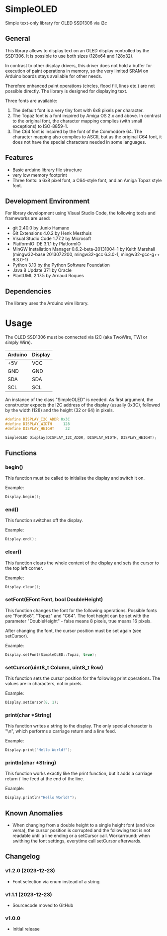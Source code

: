 # SimpleOLED

Simple text-only library for OLED SSD1306 via i2c


## General

This library allows to display text on an OLED display controlled by the SSD1306. It is possible to use both sizes (128x64 and 128x32).

In contrast to other display drivers, this driver does not hold a buffer for execution of paint operations in memory, so the very limited SRAM on Arduino boards stays available for other needs.

Therefore enhanced paint operations (circles, flood fill, lines etc.) are not possible directly. The library is designed for displaying text.

Three fonts are available:

1. The default font is a very tiny font with 6x8 pixels per character.
2. The Topaz font is a font inspired by Amiga OS 2.x and above. In contrast to the original font, the character mapping complies (with small exceptions) to ISO-8859-1.
3. The C64 font is inspired by the font of the Commodore 64. The character mapping also complies to ASCII, but as the original C64 font, it does not have the special characters needed in some languages. 


## Features

* Basic arduino library file structure
* very low memory footprint
* Three fonts: a 6x8 pixel font, a C64-style font, and an Amiga Topaz style font.


## Development Environment

For library development using Visual Studio Code, the following tools and frameworks are used:

* git 2.40.0 by Junio Hamano 
* Git Extensions 4.0.2 by Henk Mesthuis
* Visual Studio Code 1.77.2 by Microsoft
* PlatformIO IDE 3.1.1 by PlatformIO
* MinGW Installation Manager 0.6.2-beta-20131004-1 by Keith Marshall (mingw32-base 2013072200, mingw32-gcc 6.3.0-1, mingw32-gcc-g++ 6.3.0-1)
* Python 3.10 by the Python Software Foundation
* Java 8 Update 371 by Oracle
* PlantUML 2.17.5 by Arnaud Roques

## Dependencies
The library uses the Arduino wire library.

# Usage
The OLED SSD1306 must be connected via I2C (aka TwoWire, TWI or simply Wire).

| Arduino	| Display |
| ------- | ------- |
| +5V     | VCC     |
| GND     | GND     |
| SDA     | SDA     |
| SCL     | SCL     |

An instance of the class "SimpleOLED" is needed. As first argument, the constructor expects the I2C address of the display (usually 0x3C), followed by the width (128) and the height (32 or 64) in pixels.

```C++
#define DISPLAY_I2C_ADDR 0x3C
#define DISPLAY_WIDTH     128
#define DISPLAY_HEIGHT     32

SimpleOLED Display(DISPLAY_I2C_ADDR, DISPLAY_WIDTH, DISPLAY_HEIGHT);
```

## Functions

### begin()
This function must be called to initialise the display and switch it on.

Example:
```C++
Display.begin();
```

### end()
This function switches off the display.

Example:
```C++
Display.end();
```

### clear()
This function clears the whole content of the display and sets the cursor to the top left corner.

Example:
```C++
Display.clear();
```

### setFont(EFont Font, bool DoubleHeight)
This function changes the font for the following operations. Possible fonts are "Font6x8", "Topaz" and "C64". The font height can be set with the parameter "DoubleHeight" - false means 8 pixels, true means 16 pixels.

After changing the font, the cursor position must be set again (see setCursor).

Example:
```C++
Display.setFont(SimpleOLED::Topaz, true);
```

### setCursor(uint8_t Column, uint8_t Row)
This function sets the cursor position for the following print operations. The values are in characters, not in pixels.

Example:
```C++
Display.setCursor(8, 1);
```

### print(char *String)
This function writes a string to the display. The only special character is "\n", which performs a carriage return and a line feed.

Example:
```C++
Display.print("Hello World!");
```

### println(char *String)
This function works exactly like the print function, but it adds a carriage return / line feed at the end of the line.

Example:
```C++
Display.println("Hello World!");
```



## Known Anomalies

* When changing from a double height to a single height font (and vice versa), the cursor position is corrupted and the following text is not readable until a line ending or a setCursor call. Workarround: when swithing the font settings, everytime call setCursor afterwards. 


## Changelog

### v1.2.0 (2023-12-23)

* Font selection via enum instead of a string  

### v1.1.1 (2023-12-23)

* Sourcecode moved to GitHub

### v1.0.0

* Initial release


